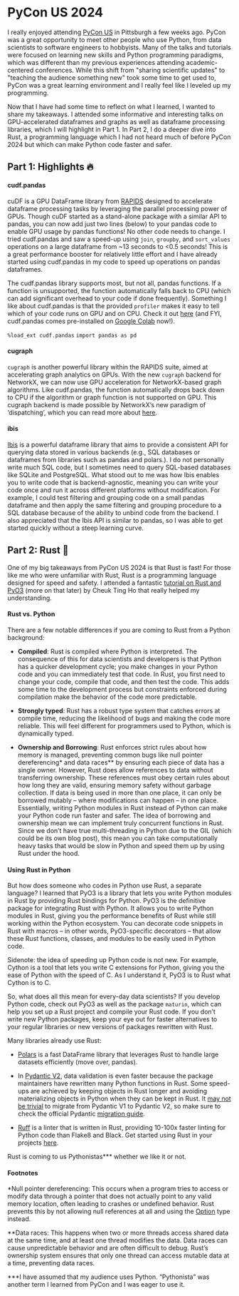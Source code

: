 # PyCon US 2024

I really enjoyed attending [PyCon US](https://us.pycon.org/2024/) in Pittsburgh a few weeks ago. PyCon was a great opportunity to meet other people who use Python, from data scientists to software engineers to hobbyists. Many of the talks and tutorials were focused on learning new skills and Python programming paradigms, which was different than my previous experiences attending academic-centered conferences. While this shift from "sharing scientific updates" to "teaching the audience something new" took some time to get used to, PyCon was a great learning environment and I really feel like I leveled up my programming.

Now that I have had some time to reflect on what I learned, I wanted to share my takeaways. I attended some informative and interesting talks on GPU-accelerated dataframes and graphs as well as dataframe processing libraries, which I will highlight in Part 1. In Part 2, I do a deeper dive into Rust, a programming language which I had not heard much of before PyCon 2024 but which can make Python code faster and safer.


## Part 1: Highlights 🔥
#### cudf.pandas
cuDF is a GPU DataFrame library from [RAPIDS](https://rapids.ai) designed to accelerate dataframe processing tasks by leveraging the parallel processing power of GPUs. Though cuDF started as a stand-alone package with a similar API to pandas, you can now add just two lines (below) to your pandas code to enable GPU usage by pandas functions! No other code needs to change. I tried cudf.pandas and saw a speed-up using `join`, `groupby`, and `sort_values` operations on a large dataframe from ~13 seconds to <0.5 seconds! This is a great performance booster for relatively little effort and I have already started using cudf.pandas in my code to speed up operations on pandas dataframes.

The cudf.pandas library supports most, but not all, pandas functions. If a function is unsupported, the function automatically falls back to CPU (which can add significant overhead to your code if done frequently). Something I like about cudf.pandas is that the provided `profiler` makes it easy to tell which of your code runs on GPU and on CPU. Check it out [here](https://github.com/rapidsai/cudf) (and FYI, cudf.pandas comes pre-installed on [Google Colab](https://developer.nvidia.com/blog/rapids-cudf-instantly-accelerates-pandas-up-to-50x-on-google-colab/)    now!).

`%load_ext cudf.pandas`
`import pandas as pd`

#### cugraph
`cugraph` is another powerful library within the RAPIDS suite, aimed at accelerating graph analytics on GPUs. With the new `cugraph` backend for NetworkX, we can now use GPU acceleration for NetworkX-based graph algorithms. Like cudf.pandas, the function automatically drops back down to CPU if the algorithm or graph function is not supported on GPU. This cugraph backend is made possible by NetworkX’s new paradigm of ‘dispatching’, which you can read more about [here](https://developer.nvidia.com/blog/accelerating-networkx-on-nvidia-gpus-for-high-performance-graph-analytics/).

#### ibis
[Ibis](https://ibis-project.org) is a powerful dataframe library that aims to provide a consistent API for querying data stored in various backends (e.g., SQL databases or dataframes from libraries such as pandas and polars.). I do not personally write much SQL code, but I sometimes need to query SQL-based databases like SQLite and PostgreSQL. What stood out to me was how Ibis enables you to write code that is backend-agnostic, meaning you can write your code once and run it across different platforms without modification. For example, I could test filtering and grouping code on a small pandas dataframe and then apply the same filtering and grouping procedure to a SQL database because of the ability to unbind code from the backend. I also appreciated that the Ibis API is similar to pandas, so I was able to get started quickly without a steep learning curve.


## Part 2: Rust 🦀
One of my big takeaways from PyCon US 2024 is that Rust is fast! For those like me who were unfamiliar with Rust, Rust is a programming language designed for speed and safety. I attended a fantastic [tutorial on Rust and PyO3](https://github.com/Cheukting/py03_101) (more on that later) by Cheuk Ting Ho that really helped my understanding.

#### Rust vs. Python
There are a few notable differences if you are coming to Rust from a Python background:

- **Compiled**: Rust is compiled where Python is interpreted. The consequence of this for data scientists and developers is that Python has a quicker development cycle; you make changes in your Python code and you can immediately test that code. In Rust, you first need to change your code, compile that code, and then test the code. This adds some time to the development process but constraints enforced during compilation make the behavior of the code more predictable.

- **Strongly typed**: Rust has a robust type system that catches errors at compile time, reducing the likelihood of bugs and making the code more reliable. This will feel different for programmers used to Python, which is dynamically typed.

- **Ownership and Borrowing**:  Rust enforces strict rules about how memory is managed, preventing common bugs like null pointer dereferencing* and data races** by ensuring each piece of data has a single owner. However, Rust does allow references to data without transferring ownership. These references must obey certain rules about how long they are valid, ensuring memory safety without garbage collection. If data is being used in more than one place, it can only be borrowed mutably – where modifications can happen – in one place.
Essentially, writing Python modules in Rust instead of Python can make your Python code run faster and safer. The idea of borrowing and ownership mean we can implement truly concurrent functions in Rust. Since we don’t have true multi-threading in Python due to the GIL (which could be its own blog post), this mean you can take computationally heavy tasks that would be slow in Python and speed them up by using Rust under the hood.

#### Using Rust in Python
But how does someone who codes in Python use Rust, a separate language? I learned that PyO3 is a library that lets you write Python modules in Rust by providing Rust bindings for Python. PyO3 is the definitive package for integrating Rust with Python. It allows you to write Python modules in Rust, giving you the performance benefits of Rust while still working within the Python ecosystem. You can decorate code snippets in Rust with macros – in other words, PyO3-specific decorators – that allow these Rust functions, classes, and modules to be easily used in Python code.

Sidenote: the idea of speeding up Python code is not new. For example, Cython is a tool that lets you write C extensions for Python, giving you the ease of Python with the speed of C. As I understand it, PyO3 is to Rust what Cython is to C. 

So, what does all this mean for every-day data scientists? If you develop Python code, check out PyO3 as well as the package `maturin`, which can help you set up a Rust project and compile your Rust code. If you don’t write new Python packages, keep your eye out for faster alternatives to your regular libraries or new versions of packages rewritten with Rust.

Many libraries already use Rust:

- [Polars](https://pola.rs) is a fast DataFrame library that leverages Rust to handle large datasets efficiently (move over, pandas).

- In [Pydantic V2](https://docs.pydantic.dev/latest/), data validation is even faster because the package maintainers have rewritten many Python functions in Rust. Some speed-ups are achieved by keeping objects in Rust longer and avoiding materializing objects in Python when they can be kept in Rust. It [may not be trivial](https://medium.com/codex/migrating-to-pydantic-v2-5a4b864621c3) to migrate from Pydantic V1 to Pydantic V2, so make sure to check the official Pydantic [migration guide](https://docs.pydantic.dev/latest/migration/).

- [Ruff](https://github.com/astral-sh/ruff) is a linter that is written in Rust, providing 10-100x faster linting for Python code than Flake8 and Black. Get started using Rust in your projects [here](https://ericmjl.github.io/blog/2023/10/9/its-time-to-upgrade-to-ruff/).

Rust is coming to us Pythonistas*** whether we like it or not.


#### Footnotes
*Null pointer dereferencing: This occurs when a program tries to access or modify data through a pointer that does not actually point to any valid memory location, often leading to crashes or undefined behavior. Rust prevents this by not allowing null references at all and using the [Option](https://dev.to/taikedz/rusts-option-type-in-python-547p) type instead.

**Data races: This happens when two or more threads access shared data at the same time, and at least one thread modifies the data. Data races can cause unpredictable behavior and are often difficult to debug. Rust’s ownership system ensures that only one thread can access mutable data at a time, preventing data races.

***I have assumed that my audience uses Python. “Pythonista” was another term I learned from PyCon and I was eager to use it.
